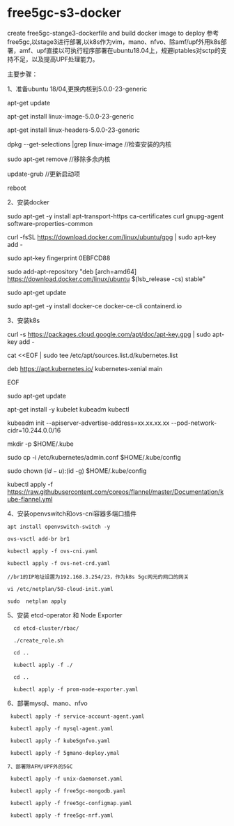 # free5gc-s3-docker
create free5gc-stange3-dockerfile and build docker image to deploy
参考free5gc,以stage3进行部署,以k8s作为vim，mano、nfvo、除amf/upf外用k8s部署，amf、upf直接以可执行程序部署在ubuntu18.04上，规避iptables对sctp的支持不足，以及提高UPF处理能力。

主要步骤：

1、准备ubuntu 18/04,更换内核到5.0.0-23-generic

  apt-get update

  apt-get install linux-image-5.0.0-23-generic
  
  apt-get install linux-headers-5.0.0-23-generic
  
  dpkg --get-selections |grep linux-image  //检查安装的内核
  
  sudo apt-get remove //移除多余内核
  
  update-grub  //更新启动项
  
  reboot

2、安装docker

sudo apt-get -y install apt-transport-https ca-certificates curl gnupg-agent software-properties-common

curl -fsSL https://download.docker.com/linux/ubuntu/gpg | sudo apt-key add -

sudo apt-key fingerprint 0EBFCD88

sudo add-apt-repository  "deb [arch=amd64] https://download.docker.com/linux/ubuntu $(lsb_release -cs) stable"

sudo apt-get update

sudo apt-get -y install docker-ce docker-ce-cli containerd.io

3、安装k8s

  curl -s https://packages.cloud.google.com/apt/doc/apt-key.gpg | sudo apt-key add -
  
  cat <<EOF | sudo tee /etc/apt/sources.list.d/kubernetes.list
  
  deb https://apt.kubernetes.io/ kubernetes-xenial main
   
  EOF
  
  sudo apt-get update
  
  apt-get install -y kubelet kubeadm kubectl
  
  kubeadm init --apiserver-advertise-address=xx.xx.xx.xx  --pod-network-cidr=10.244.0.0/16
   
  mkdir -p $HOME/.kube
   
  sudo cp -i /etc/kubernetes/admin.conf $HOME/.kube/config
  
  sudo chown $(id -u):$(id -g) $HOME/.kube/config
  
  kubectl apply -f https://raw.githubusercontent.com/coreos/flannel/master/Documentation/kube-flannel.yml
  
  4、安装openvswitch和ovs-cni容器多端口插件
  
    apt install openvswitch-switch -y
    
    ovs-vsctl add-br br1
    
    kubectl apply -f ovs-cni.yaml
    
    kubectl apply -f ovs-net-crd.yaml
    
    //br1的IP地址设置为192.168.3.254/23，作为k8s 5gc网元的网口的网关
    
    vi /etc/netplan/50-cloud-init.yaml 
    
    sudo  netplan apply 
    
   5、安装 etcd-operator 和 Node Exporter
   
      cd etcd-cluster/rbac/
      
      ./create_role.sh
      
      cd ..
      
      kubectl apply -f ./
      
      cd ..
      
      kubectl apply -f prom-node-exporter.yaml
   
   6、部署mysql、mano、nfvo
   
     kubectl apply -f service-account-agent.yaml
     
     kubectl apply -f mysql-agent.yaml
     
     kubectl apply -f kube5gnfvo.yaml
     
     kubectl apply -f 5gmano-deploy.ymal
    
    7、部署除AFM/UPF外的5GC
    
     kubectl apply -f unix-daemonset.yaml
     
     kubectl apply -f free5gc-mongodb.yaml
     
     kubectl apply -f free5gc-configmap.yaml
     
     kubectl apply -f free5gc-nrf.yaml
      

